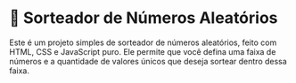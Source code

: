 # 🎲 Sorteador de Números Aleatórios

Este é um projeto simples de sorteador de números aleatórios, feito com HTML, CSS e JavaScript puro. Ele permite que você defina uma faixa de números e a quantidade de valores únicos que deseja sortear dentro dessa faixa.
